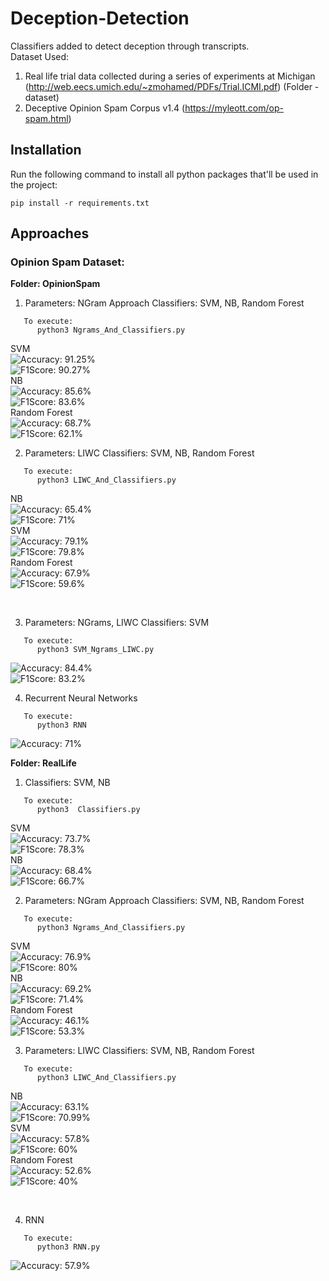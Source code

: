 # Deception-Detection

Classifiers added to detect deception through transcripts.
<br />Dataset Used: 
1. Real life trial data collected during a series of experiments at Michigan (http://web.eecs.umich.edu/~zmohamed/PDFs/Trial.ICMI.pdf) (Folder - dataset)
2. Deceptive Opinion Spam Corpus v1.4 (https://myleott.com/op-spam.html)

## Installation

Run the following command to install all python packages that'll be used in the project:
```
pip install -r requirements.txt
```

## Approaches

### Opinion Spam Dataset:

<b>Folder: OpinionSpam</b>

1. Parameters: NGram Approach 
Classifiers: SVM, NB, Random Forest 
```
   To execute:
      python3 Ngrams_And_Classifiers.py 
```
SVM
<br/>
![Accuracy: 91.25%](https://img.shields.io/badge/Accuracy-91.25%25-blue.svg)
<br/>
![F1Score: 90.27%](https://img.shields.io/badge/F1Score-90.27%25-blue.svg)
<br/>
NB
<br/>
![Accuracy: 85.6%](https://img.shields.io/badge/Accuracy-85.6%25-blue.svg)
<br/>
![F1Score: 83.6%](https://img.shields.io/badge/F1Score-83.6%25-blue.svg)
<br/>
Random Forest
<br/>
![Accuracy: 68.7%](https://img.shields.io/badge/Accuracy-68.7%25-blue.svg)
<br/>
![F1Score: 62.1%](https://img.shields.io/badge/F1Score-62.1%25-blue.svg)
<br/>

2. Parameters: LIWC
   Classifiers: SVM, NB, Random Forest
```
   To execute:
      python3 LIWC_And_Classifiers.py 
```
NB
<br/>
![Accuracy: 65.4%](https://img.shields.io/badge/Accuracy-65.4%25-blue.svg)
<br/>
![F1Score: 71%](https://img.shields.io/badge/F1Score-71%25-blue.svg)
<br/>
SVM
<br/>
![Accuracy: 79.1%](https://img.shields.io/badge/Accuracy-79.1%25-blue.svg)
<br/>
![F1Score: 79.8%](https://img.shields.io/badge/F1Score-79.8%25-blue.svg)
<br/>
Random Forest
<br/>
![Accuracy: 67.9%](https://img.shields.io/badge/Accuracy-67.9%25-blue.svg)
<br/>
![F1Score: 59.6%](https://img.shields.io/badge/F1Score-59.6%25-blue.svg)

<br/>

3.  Parameters: NGrams, LIWC
    Classifiers: SVM
```
   To execute:
      python3 SVM_Ngrams_LIWC.py
```
![Accuracy: 84.4%](https://img.shields.io/badge/Accuracy-84.4%25-blue.svg)
<br/>
![F1Score: 83.2%](https://img.shields.io/badge/F1Score-83.2%25-blue.svg)
<br/>

4. Recurrent Neural Networks
```
   To execute:
      python3 RNN
```
![Accuracy: 71%](https://img.shields.io/badge/Accuracy-71%25-blue.svg)
<br/>

<b>Folder: RealLife</b>

1. Classifiers: SVM, NB
```
   To execute:
      python3  Classifiers.py
```
SVM
<br/>
![Accuracy: 73.7%](https://img.shields.io/badge/Accuracy-73.7%25-blue.svg)
<br/>
![F1Score: 78.3%](https://img.shields.io/badge/F1Score-78.3%25-blue.svg)
<br/>
NB
<br/>
![Accuracy: 68.4%](https://img.shields.io/badge/Accuracy-68.4%25-blue.svg)
<br/>
![F1Score: 66.7%](https://img.shields.io/badge/F1Score-66.7%25-blue.svg)
<br/>

2. Parameters: NGram Approach 
Classifiers: SVM, NB, Random Forest 
```
   To execute:
      python3 Ngrams_And_Classifiers.py 
```
SVM
<br/>
![Accuracy: 76.9%](https://img.shields.io/badge/Accuracy-76.9%25-blue.svg)
<br/>
![F1Score: 80%](https://img.shields.io/badge/F1Score-80%25-blue.svg)
<br/>
NB
<br/>
![Accuracy: 69.2%](https://img.shields.io/badge/Accuracy-69.2%25-blue.svg)
<br/>
![F1Score: 71.4%](https://img.shields.io/badge/F1Score-71.4%25-blue.svg)
<br/>
Random Forest
<br/>
![Accuracy: 46.1%](https://img.shields.io/badge/Accuracy-46.1%25-blue.svg)
<br/>
![F1Score: 53.3%](https://img.shields.io/badge/F1Score-53.3%25-blue.svg)
<br/>

3.  Parameters: LIWC
   Classifiers: SVM, NB, Random Forest
```
   To execute:
      python3 LIWC_And_Classifiers.py 
```
NB
<br/>
![Accuracy: 63.1%](https://img.shields.io/badge/Accuracy-63.1%25-blue.svg)
<br/>
![F1Score: 70.99%](https://img.shields.io/badge/F1Score-70.99%25-blue.svg)
<br/>
SVM
<br/>
![Accuracy: 57.8%](https://img.shields.io/badge/Accuracy-57.8%25-blue.svg)
<br/>
![F1Score: 60%](https://img.shields.io/badge/F1Score-60%25-blue.svg)
<br/>
Random Forest
<br/>
![Accuracy: 52.6%](https://img.shields.io/badge/Accuracy-52.6%25-blue.svg)
<br/>
![F1Score: 40%](https://img.shields.io/badge/F1Score-40%25-blue.svg)

<br/>

4. RNN
```
   To execute:
      python3 RNN.py
```
![Accuracy: 57.9%](https://img.shields.io/badge/Accuracy-57.9%25-blue.svg)
<br/>